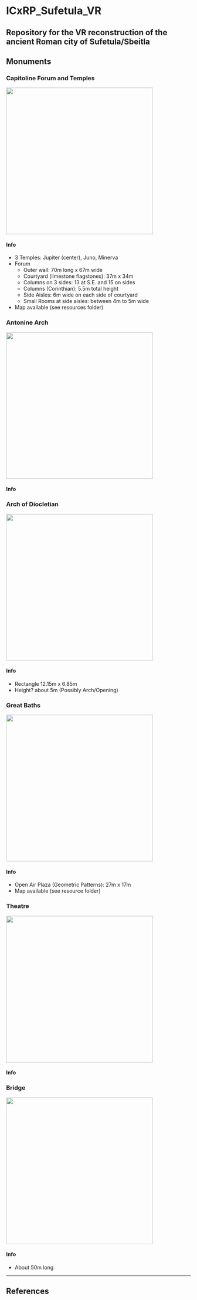# ICxRP_Sufetula_VR
Repository for the VR reconstruction of the ancient Roman city of Sufetula/Sbeitla
---
## Monuments
### Capitoline Forum and Temples
<img src="https://user-images.githubusercontent.com/37072912/163248733-4befed96-9601-4678-9778-1aa4a25f020c.jpg" width="400" height="400">

#### Info

* 3 Temples: Jupiter (center), Juno, Minerva
* Forum
  * Outer wall: 70m long x 67m wide
  * Courtyard (limestone flagstones): 37m x 34m
  * Columns on 3 sides: 13 at S.E. and 15 on sides
  * Columns (Corinthian): 5.5m total height
  * Side Aisles: 6m wide on each side of courtyard
  * Small Rooms at side aisles: between 4m to 5m wide
* Map available (see resources folder)

### Antonine Arch
<img src="https://user-images.githubusercontent.com/37072912/163249473-dec331a6-d716-4040-8879-741ad0d084fa.JPG" width="400" height="400">

#### Info

### Arch of Diocletian
<img src="https://user-images.githubusercontent.com/37072912/163249580-97dcd118-8dfa-44f4-b7fd-c3d8f4ecf354.JPG" width="400" height="400">

#### Info
* Rectangle 12.15m x 6.85m
* Height? about 5m (Possibly Arch/Opening)

### Great Baths
<img src="https://user-images.githubusercontent.com/37072912/163249653-d02fbac5-2051-483b-bcbb-84963f86878d.JPG" width="400" height="400">

#### Info
* Open Air Plaza (Geometric Patterns): 27m x 17m
* Map available (see resource folder)

### Theatre
<img src="https://user-images.githubusercontent.com/37072912/163249696-7b2fe15c-7b2d-4e3c-aac1-54dd6511be2d.JPG" width="400" height="400">

#### Info

### Bridge
<img src="https://user-images.githubusercontent.com/37072912/163249753-e9e40c80-3d33-45a0-a164-5fc37cc02130.JPG" width="400" height="400">

#### Info
* About 50m long

---
## References
